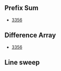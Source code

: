 ## Prefix Sum

* [3356](https://leetcode.com/problems/zero-array-transformation-ii/solutions/6501391/zero-array-transformation-ii/)

## Difference Array

* [3356](https://leetcode.com/problems/zero-array-transformation-ii/solutions/6501391/zero-array-transformation-ii/)


## Line sweep